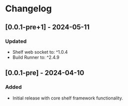 # Changelog

## [0.0.1-pre+1] - 2024-05-11

### Updated
- Shelf web socket to: ^1.0.4
- Build Runner to: ^2.4.9

## [0.0.1-pre] - 2024-04-10

### Added
- Initial release with core shelf framework functionality.



